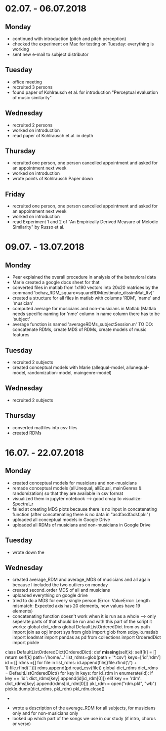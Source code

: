 # 02.07. - 06.07.2018

## Monday
- continued with introduction (pitch and pitch perception)
- checked the experiment on Mac for testing on Tuesday: everything is working
- sent new e-mail to subject distributor

## Tuesday
- office meeting
- recruited 3 persons
- found paper of Kohlrausch et al. for introduction "Perceptual evaluation of music similarity"

## Wednesday
- recruited 2 persons
- worked on introduction
- read paper of Kohlrausch et al. in depth

## Thursday
- recruited one person, one person cancelled appointment and asked for an appointment next week
- worked on introduction
- wrote points of Kohlrausch Paper down

## Friday
- recruited one person, one person cancelled appointment and asked for an appointment next week
- worked on introduction
- read Experiment 1 and 2 of "An Empirically Derived Measure of Melodic Similarity" by Russo et al. 

# 09.07. - 13.07.2018

## Monday
- Peer explained the overall procedure in analysis of the behavioral data
- Marie created a google docs sheet for that
- converted files in matlab from 1x190 vectors into 20x20 matrices by the command 'behav_RDM_square=squareRDM(estimate_dissimMat_ltv)'
- created a structure for all files in matlab with columns 'RDM', 'name' and 'musician'
- computed average for musicians and non-musicians in Matlab (Matlab needs specific naming for 'nme' column
in name column there has to be 'subject' 
- average function is named 'averageRDMs_subjectSession.m'
TO DO: concatenate RDMs, create MDS of RDMs, create models of music features

## Tuesday
- recruited 2 subjects
- created conceptual models with Marie (allequal-model, allunequal-model, randomization-model, maingenre-model)

## Wednesday
- recruited 2 subjects

## Thursday
- converted matfiles into csv files
- created RDMs

# 16.07. - 22.07.2018

## Monday
- created conceptual models for musicians and non-musicians
- remade conceptual models (allUnequal, allEqual, mainGenres & randomization) so that they are available in csv format
- visualized them in jupyter notebook --> good cmap to visualize: Spectral_r
- failed at creating MDS plots because there is no input in concatenating function (after concatenating there is no data in "asdfasdfadsf.pkl")
- uploaded all conceptual models in Google Drive
- uploaded all RDMs of musicians and non-musicians in Google Drive

## Tuesday
- wrote down the 

## Wednesday
- created average_RDM and average_MDS of musicians and all again because I included the two outliers on monday
- created second_order MDS of all and musicians
- uploaded everything on google drive
- tried to do a MDS for every single person (Error: ValueError: Length mismatch: Expected axis has 20 elements, new values have 19 elements)
- concatenating function doesn't work when it is run as a whole --> only seperate parts of that should be run and with this part of the script it works: 
global dict_rdms
global DefaultListOrderedDict
from os.path import join as opj
import sys
from glob import glob
from scipy.io.matlab import loadmat
import pandas as pd
from collections import OrderedDict
import pickle

class DefaultListOrderedDict(OrderedDict):
    def __missing__(self,k):
        self[k] = []
        return self[k]
path='/home/...'
list_rdms=glob(path + '*.csv')
keys=['id','rdm']
id = []
rdms =[]
for file in list_rdms:
    id.append(file[(file.rfind('/') + 1):file.rfind('.')])
    rdms.append(pd.read_csv(file))
global dict_rdms
dict_rdms = DefaultListOrderedDict()
for key in keys:
    for id_rdm in enumerate(id):
        if key == 'id':
            dict_rdms[key].append(id[id_rdm[0]])
        elif key == 'rdm':
            dict_rdms[key].append(rdms[id_rdm[0]])
pkl_rdm = open("rdm.pkl", "wb")
pickle.dump(dict_rdms, pkl_rdm)
pkl_rdm.close()

*
- wrote a description of the average_RDM for all subjects, for musicians only and for non-musicians only
- looked up which part of the songs we use in our study (if intro, chorus or verse)


